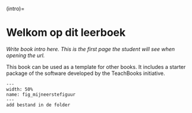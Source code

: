 (intro)=
# Welkom op dit leerboek

_Write book intro here. This is the first page the student will see when opening the url._

This book can be used as a template for other books. It includes a starter package of the software developed by the TeachBooks initiative.

``` {figure} figures/Afbeelding1.jpg
---
width: 50%
name: fig_mijneerstefiguur
---
add bestand in de folder
```
